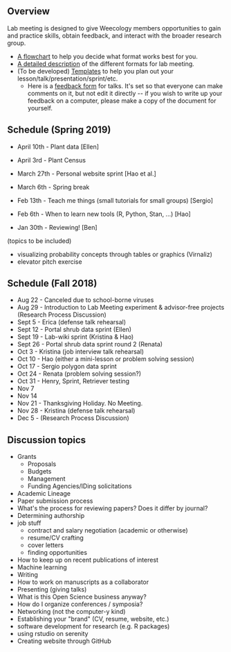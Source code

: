 ## Overview
Lab meeting is designed to give Weecology members opportunities to gain and practice skills, obtain feedback, and interact with the broader research group.
* [A flowchart](https://github.com/weecology/lab-wiki/blob/master/uploads/flowchart.png) to help you decide what format works best for you.
* [A detailed description](https://github.com/weecology/lab-wiki/wiki/WEecology:-Lab-Meeting-Format-Description) of the different formats for lab meeting.
* (To be developed) [Templates]() to help you plan out your lesson/talk/presentation/sprint/etc.
  - Here is a [feedback form](https://docs.google.com/document/d/12RS_PGXJ8-pSdakyIH1WZAsR90gWCRV4KdBzii2uy8o/edit?usp=sharing) for talks. It's set so that everyone can make comments on it, but not edit it directly -- if you wish to write up your feedback on a computer, please make a copy of the document for yourself.

## Schedule (Spring 2019)

* April 10th - Plant data [Ellen]
* April 3rd - Plant Census 

* March 27th - Personal website sprint [Hao et al.]
* March 6th - Spring break
* Feb 13th - Teach me things (small tutorials for small groups) [Sergio]
* Feb 6th - When to learn new tools (R, Python, Stan, ...) [Hao]
* Jan 30th - Reviewing! [Ben]

(topics to be included)
* visualizing probability concepts through tables or graphics (Virnaliz)
* elevator pitch exercise


## Schedule (Fall 2018)

* Aug 22 - Canceled due to school-borne viruses
* Aug 29 - Introduction to Lab Meeting experiment & advisor-free projects (Research Process Discussion)
* Sept 5 - Erica (defense talk rehearsal)
* Sept 12 - Portal shrub data sprint (Ellen)
* Sept 19 - Lab-wiki sprint (Kristina & Hao)
* Sept 26 - Portal shrub data sprint round 2 (Renata)
* Oct 3 - Kristina (job interview talk rehearsal)
* Oct 10 - Hao (either a mini-lesson or problem solving session)
* Oct 17 - Sergio polygon data sprint
* Oct 24 - Renata (problem solving session?)
* Oct 31 - Henry, Sprint, Retriever testing
* Nov 7
* Nov 14
* Nov 21 - Thanksgiving Holiday. No Meeting.
* Nov 28 - Kristina (defense talk rehearsal)
* Dec 5  - (Research Process Discussion)


## Discussion topics

* Grants
    * Proposals
    * Budgets
    * Management
    * Funding Agencies/IDing solicitations
* Academic Lineage
* Paper submission process
* What's the process for reviewing papers? Does it differ by journal?
* Determining authorship
* job stuff
  - contract and salary negotiation (academic or otherwise)
  - resume/CV crafting
  - cover letters
  - finding opportunities
* How to keep up on recent publications of interest
* Machine learning
* Writing
* How to work on manuscripts as a collaborator
* Presenting (giving talks)
* What is this Open Science business anyway?
* How do I organize conferences / symposia?
* Networking (not the computer-y kind)
* Establishing your "brand" (CV, resume, website, etc.)
* software development for research (e.g. R packages)  
* using rstudio on serenity
* Creating website through GitHub